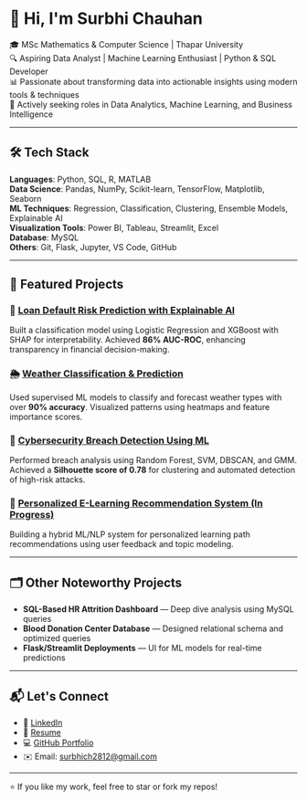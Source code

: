 
# 👋 Hi, I'm Surbhi Chauhan

🎓 MSc Mathematics & Computer Science | Thapar University  
🔍 Aspiring Data Analyst | Machine Learning Enthusiast | Python & SQL Developer  
📊 Passionate about transforming data into actionable insights using modern tools & techniques  
🚀 Actively seeking roles in Data Analytics, Machine Learning, and Business Intelligence

---

## 🛠️ Tech Stack

**Languages**: Python, SQL, R, MATLAB  
**Data Science**: Pandas, NumPy, Scikit-learn, TensorFlow, Matplotlib, Seaborn  
**ML Techniques**: Regression, Classification, Clustering, Ensemble Models, Explainable AI  
**Visualization Tools**: Power BI, Tableau, Streamlit, Excel  
**Database**: MySQL  
**Others**: Git, Flask, Jupyter, VS Code, GitHub

---

## 📌 Featured Projects

### 🏦 [Loan Default Risk Prediction with Explainable AI](https://github.com/YourRepoLinkHere)
Built a classification model using Logistic Regression and XGBoost with SHAP for interpretability. Achieved **86% AUC-ROC**, enhancing transparency in financial decision-making.

### 🌦️ [Weather Classification & Prediction](https://github.com/YourRepoLinkHere)
Used supervised ML models to classify and forecast weather types with over **90% accuracy**. Visualized patterns using heatmaps and feature importance scores.

### 🔐 [Cybersecurity Breach Detection Using ML](https://github.com/YourRepoLinkHere)
Performed breach analysis using Random Forest, SVM, DBSCAN, and GMM. Achieved a **Silhouette score of 0.78** for clustering and automated detection of high-risk attacks.

### 🧠 [Personalized E-Learning Recommendation System (In Progress)](https://github.com/YourRepoLinkHere)
Building a hybrid ML/NLP system for personalized learning path recommendations using user feedback and topic modeling.

---

## 🗂️ Other Noteworthy Projects
- **SQL-Based HR Attrition Dashboard** — Deep dive analysis using MySQL queries  
- **Blood Donation Center Database** — Designed relational schema and optimized queries  
- **Flask/Streamlit Deployments** — UI for ML models for real-time predictions

---

## 📬 Let's Connect

- 💼 [LinkedIn](https://www.linkedin.com/in/surbhi-chauhan-43195431)  
- 📁 [Resume](https://link-to-your-resume.com)  
- 💻 [GitHub Portfolio](https://github.com/surbhichauhan)  
- ✉️ Email: surbhich2812@gmail.com

---

⭐ If you like my work, feel free to star or fork my repos!
